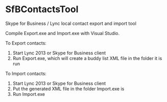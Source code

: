 # SfBContactsTool
Skype for Business / Lync local contact export and import tool

Compile Export.exe and Import.exe with Visual Studio.

To Export contacts:
1. Start Lync 2013 or Skype for Business client
2. Run Export.exe, which will create a buddy list XML file in the folder it is run

To Import contacts:
1. Start Lync 2013 or Skype for Business client
2. Put the generated XML file in the folder Import.exe is
3. Run Import.exe
